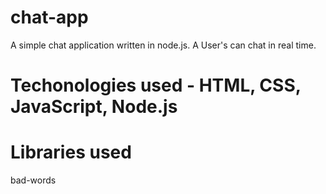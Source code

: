 # chat-app

A simple chat application written in node.js. A User's can chat in real time.



# Techonologies used - HTML, CSS, JavaScript, Node.js

# Libraries used 
 bad-words

